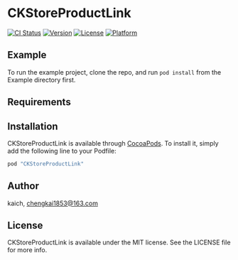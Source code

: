 # CKStoreProductLink

[![CI Status](http://img.shields.io/travis/kaich/CKStoreProductLink.svg?style=flat)](https://travis-ci.org/kaich/CKStoreProductLink)
[![Version](https://img.shields.io/cocoapods/v/CKStoreProductLink.svg?style=flat)](http://cocoapods.org/pods/CKStoreProductLink)
[![License](https://img.shields.io/cocoapods/l/CKStoreProductLink.svg?style=flat)](http://cocoapods.org/pods/CKStoreProductLink)
[![Platform](https://img.shields.io/cocoapods/p/CKStoreProductLink.svg?style=flat)](http://cocoapods.org/pods/CKStoreProductLink)

## Example

To run the example project, clone the repo, and run `pod install` from the Example directory first.

## Requirements

## Installation

CKStoreProductLink is available through [CocoaPods](http://cocoapods.org). To install
it, simply add the following line to your Podfile:

```ruby
pod "CKStoreProductLink"
```

## Author

kaich, chengkai1853@163.com

## License

CKStoreProductLink is available under the MIT license. See the LICENSE file for more info.

